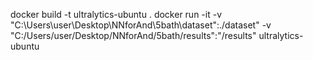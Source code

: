docker build -t ultralytics-ubuntu .
docker run -it -v "C:\Users\user\Desktop\NNforAnd\5bath\dataset":./dataset" -v "C:/Users/user/Desktop/NNforAnd/5bath/results":"/results" ultralytics-ubuntu